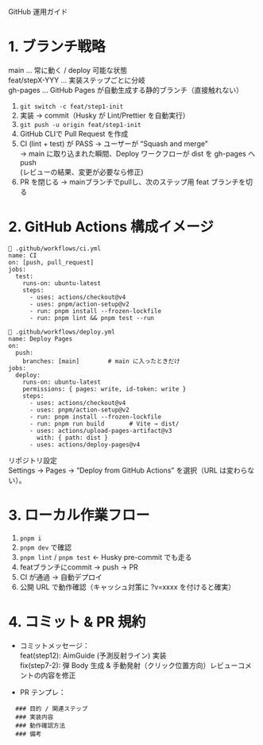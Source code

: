 GitHub 運用ガイド

# 1. ブランチ戦略

main … 常に動く / deploy 可能な状態  
feat/stepX-YYY … 実装ステップごとに分岐  
gh-pages … GitHub Pages が自動生成する静的ブランチ（直接触れない）

1. `git switch -c feat/step1-init`
2. 実装 → commit（Husky が Lint/Prettier を自動実行）
3. `git push -u origin feat/step1-init`
4. GitHub CLIで Pull Request を作成
5. CI (lint + test) が PASS → ユーザーが “Squash and merge”  
   → main に取り込まれた瞬間、Deploy ワークフローが dist を gh-pages へ push  
   (レビューの結果、変更が必要なら修正)
6. PR を閉じる → mainブランチでpullし、次のステップ用 feat ブランチを切る

# 2. GitHub Actions 構成イメージ

```
📁 .github/workflows/ci.yml
name: CI
on: [push, pull_request]
jobs:
  test:
    runs-on: ubuntu-latest
    steps:
      - uses: actions/checkout@v4
      - uses: pnpm/action-setup@v2
      - run: pnpm install --frozen-lockfile
      - run: pnpm lint && pnpm test --run
```

```
📁 .github/workflows/deploy.yml
name: Deploy Pages
on:
  push:
    branches: [main]        # main に入ったときだけ
jobs:
  deploy:
    runs-on: ubuntu-latest
    permissions: { pages: write, id-token: write }
    steps:
      - uses: actions/checkout@v4
      - uses: pnpm/action-setup@v2
      - run: pnpm install --frozen-lockfile
      - run: pnpm run build       # Vite → dist/
      - uses: actions/upload-pages-artifact@v3
        with: { path: dist }
      - uses: actions/deploy-pages@v4
```

リポジトリ設定  
Settings → Pages → “Deploy from GitHub Actions” を選択（URL は変わらない）。

# 3. ローカル作業フロー

1. `pnpm i`
2. `pnpm dev` で確認
3. `pnpm lint` / `pnpm test` ← Husky pre-commit でも走る
4. featブランチにcommit → push → PR
5. CI が通過 → 自動デプロイ
6. 公開 URL で動作確認（キャッシュ対策に ?v=xxxx を付けると確実）

# 4. コミット & PR 規約

- コミットメッセージ：  
  feat(step12): AimGuide (予測反射ライン) 実装  
  fix(step7-2): 弾 Body 生成 & 手動発射（クリック位置方向）レビューコメントの内容を修正

- PR テンプレ：

```
  ### 目的 / 関連ステップ
  ### 実装内容
  ### 動作確認方法
  ### 備考
```
